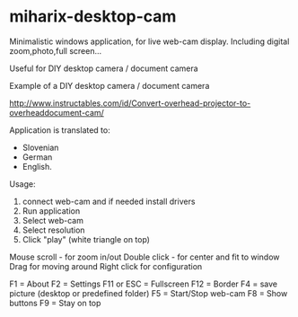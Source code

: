 miharix-desktop-cam
===================

Minimalistic windows application, for live web-cam display.
Including digital zoom,photo,full screen...

Useful for DIY desktop camera / document camera

Example of a DIY desktop camera / document camera

http://www.instructables.com/id/Convert-overhead-projector-to-overheaddocument-cam/


Application is translated to: 
- Slovenian
- German
- English.


Usage:

1. connect web-cam and if needed install drivers
2. Run application
3. Select web-cam
4. Select resolution
5. Click "play" (white triangle on top)

Mouse scroll - for zoom in/out
Double click - for center and fit to window
Drag for moving around
Right click for configuration

F1 = About
F2 = Settings
F11 or ESC = Fullscreen
F12 = Border
F4 = save picture (desktop or predefined folder)
F5 = Start/Stop web-cam 
F8 = Show buttons
F9 = Stay on top
